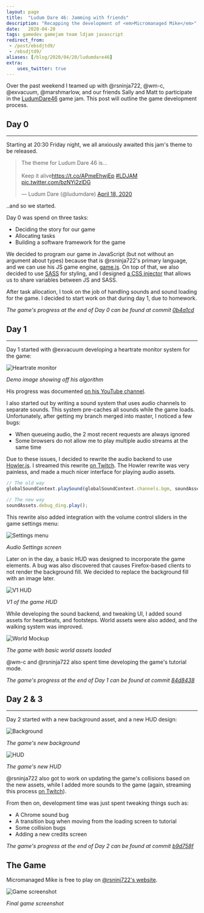 ```yaml
---
layout: page
title:  "Ludum Dare 46: Jamming with friends"
description: "Recapping the development of <em>Micromanaged Mike</em>"
date:   2020-04-20
tags: gamedev gamejam team ldjam javascript
redirect_from: 
 - /post/ebsdjtd9/
 - /ebsdjtd9/
aliases: [/blog/2020/04/20/ludumdare46]
extra:
    uses_twitter: true
---
```


Over the past weekend I teamed up with @rsninja722, @wm-c, @exvacuum, @marshmarlow, and our friends Sally and Matt to participate in the [LudumDare46](https://ldjam.com/events/ludum-dare/46) game jam. This post will outline the game development process.

## Day 0

----

Starting at 20:30 Friday night, we all anxiously awaited this jam's theme to be released.

<blockquote class="twitter-tweet"><p lang="en" dir="ltr">The theme for Ludum Dare 46 is...<br><br>Keep it alive<a href="https://t.co/APmeEhwjEp">https://t.co/APmeEhwjEp</a> <a href="https://twitter.com/hashtag/LDJAM?src=hash&amp;ref_src=twsrc%5Etfw">#LDJAM</a> <a href="https://t.co/bzNYi2zlDG">pic.twitter.com/bzNYi2zlDG</a></p>&mdash; Ludum Dare (@ludumdare) <a href="https://twitter.com/ludumdare/status/1251314489934446593?ref_src=twsrc%5Etfw">April 18, 2020</a></blockquote>

..and so we started.

Day 0 was spend on three tasks:
 - Deciding the story for our game
 - Allocating tasks
 - Building a software framework for the game

We decided to program our game in JavaScript (but not without an argument about types) because that is @rsninja722's primary language, and we can use his JS game engine, [game.js](https://github.com/rsninja722/game.js). On top of that, we also decided to use [SASS](https://sass-lang.com/) for styling, and I designed [a CSS injector](https://github.com/rsninja722/LudumDare46/blob/master/docs/assets/js/injection/cssinjector.js) that allows us to share variables between JS and SASS.

After task allocation, I took on the job of handling sounds and sound loading for the game. I decided to start work on that during day 1, due to homework.

*The game's progress at the end of Day 0 can be found at commit [0b4a1cd](https://github.com/rsninja722/LudumDare46/tree/0b4a1cdb92e62ff0f9453f6f169f641dd82e8f09)*


## Day 1

----

Day 1 started with @exvacuum developing a heartrate monitor system for the game:

![Heartrate monitor](/images/posts/ludum-dare-46/ld46-heartrate.png)

*Demo image showing off his algorithm*

His progress was documented [on his YouTube channel](https://www.youtube.com/watch?v=oqcbO8x0evY).

I also started out by writing a sound system that uses audio channels to separate sounds. This system pre-caches all sounds while the game loads. Unfortunately, after getting my branch merged into master, I noticed a few bugs:
 - When queueing audio, the 2 most recent requests are always ignored
 - Some browsers do not allow me to play multiple audio streams at the same time

Due to these issues, I decided to rewrite the audio backend to use [Howler.js](https://howlerjs.com/). I streamed this rewrite [on Twitch](https://www.twitch.tv/videos/595864066). The Howler rewrite was very painless, and made a much nicer interface for playing audio assets.

```javascript
// The old way
globalSoundContext.playSound(globalSoundContext.channels.bgm, soundAssets.debug_ding);

// The new way
soundAssets.debug_ding.play();
```

This rewrite also added integration with the volume control sliders in the game settings menu:

![Settings menu](/images/posts/ludum-dare-46/ld46-settings-screen.png)

*Audio Settings screen*

Later on in the day, a basic HUD was designed to incorporate the game elements. A bug was also discovered that causes Firefox-based clients to not render the background fill. We decided to replace the background fill with an image later.

![V1 HUD](/images/posts/ludum-dare-46/ld46-hud-v1.png)

*V1 of the game HUD*

While developing the sound backend, and tweaking UI, I added sound assets for heartbeats, and footsteps. World assets were also added, and the walking system was improved.

![World Mockup](/images/posts/ludum-dare-46/ld46-world-assets-v1.png)

*The game with basic world assets loaded*

@wm-c and @rsninja722 also spent time developing the game's tutorial mode.

*The game's progress at the end of Day 1 can be found at commit [84d8438](https://github.com/rsninja722/LudumDare46/tree/84d843880f052fd274d2d14036220e6b591e9ec3)*

## Day 2 & 3

----


Day 2 started with a new background asset, and a new HUD design:

![Background](/images/posts/ludum-dare-46/ld46-new-game-bg.png)

*The game's new background*

![HUD](/images/posts/ludum-dare-46/ld46-hud-v2.png)

*The game's new HUD* 

@rsninja722 also got to work on updating the game's collisions based on the new assets, while I added more sounds to the game (again, streaming this process [on Twitch](https://www.twitch.tv/videos/596589171)).

From then on, development time was just spent tweaking things such as:
 - A Chrome sound bug
 - A transition bug when moving from the loading screen to tutorial
 - Some collision bugs
 - Adding a new credits screen

*The game's progress at the end of Day 2 can be found at commit [b9d758f](https://github.com/rsninja722/LudumDare46/tree/b9d758f4172f2ca251da6f60af713888ef28b5fe)*

## The Game

Micromanaged Mike is free to play on [@rsninj722's website](https://rsninja.dev/LudumDare46/).

![Game screenshot](/images/posts/ludum-dare-46/ld46-final.png)

*Final game screenshot*